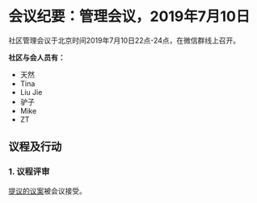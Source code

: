 # 会议纪要：管理会议，2019年7月10日

社区管理会议于北京时间2019年7月10日22点-24点，在微信群线上召开。

**社区与会人员有：**

- 天然
- Tina
- Liu Jie
- 驴子
- Mike
- ZT

## 议程及行动

### 1. 议程评审

[提议的议案](https://github.com/carboclan/pm/issues/27)被会议接受。
